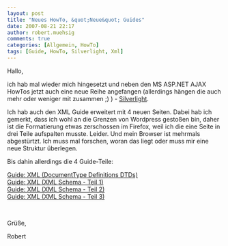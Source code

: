 ```yaml
---
layout: post
title: "Neues HowTo, &quot;Neue&quot; Guides"
date: 2007-08-21 22:17
author: robert.muehsig
comments: true
categories: [Allgemein, HowTo]
tags: [Guide, HowTo, Silverlight, Xml]
---
```

<p>Hallo,</p> <p>ich hab mal wieder mich hingesetzt und neben den MS ASP.NET AJAX HowTos jetzt auch eine neue Reihe angefangen (allerdings hängen die auch mehr oder weniger mit zusammen ;) ) - <a href="http://code-inside.de/blog/artikel/howto-microsoft-silverlight-10-grundlagen/" target="_blank">Silverlight</a>.</p> <p>Ich hab auch den XML Guide erweitert mit 4 neuen Seiten. Dabei hab ich gemerkt, dass ich wohl an die Grenzen von Wordpress gestoßen bin, daher ist die Formatierung etwas zerschossen im Firefox, weil ich die eine Seite in drei Teile aufspalten musste. Leider. Und mein Browser ist mehrmals abgestürtzt. Ich muss mal forschen, woran das liegt oder muss mir eine neue Struktur überlegen.</p> <p>Bis dahin allerdings die 4 Guide-Teile:</p> <p><a href="http://code-inside.de/blog/artikel/guide-xml-documenttype-definitions-dtds/">Guide: XML (DocumentType Definitions DTDs)</a><br><a href="http://code-inside.de/blog/artikel/guide-xml-xml-schema-xsd-teil-1/">Guide: XML (XML Schema - Teil 1)</a><br><a href="http://code-inside.de/blog/artikel/guide-xml-xml-schema-xsd-teil-2/">Guide: XML (XML Schema - Teil 2)</a><br><a href="http://code-inside.de/blog/artikel/guide-xml-xml-schema-xsd-teil-3/">Guide: XML (XML Schema - Teil 3)</a> <p>&nbsp;</p> <p>Grüße,</p> <p>Robert</p>
